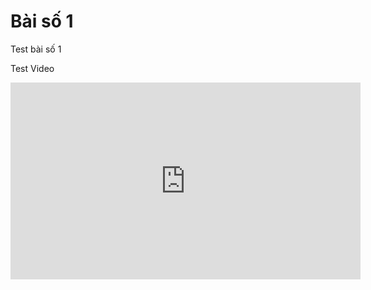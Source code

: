 # Bài số 1

Test bài số 1

Test Video
<iframe width="560" height="315" src="https://www.youtube.com/embed/daqfr6DJsGc?si=RtYKvdSN1Ezv37oZ" title="YouTube video player" frameborder="0" allow="accelerometer; autoplay; clipboard-write; encrypted-media; gyroscope; picture-in-picture; web-share" allowfullscreen></iframe>
